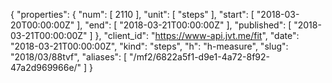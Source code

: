 {
  "properties": {
    "num": [
      2110
    ],
    "unit": [
      "steps"
    ],
    "start": [
      "2018-03-20T00:00:00Z"
    ],
    "end": [
      "2018-03-21T00:00:00Z"
    ],
    "published": [
      "2018-03-21T00:00:00Z"
    ]
  },
  "client_id": "https://www-api.jvt.me/fit",
  "date": "2018-03-21T00:00:00Z",
  "kind": "steps",
  "h": "h-measure",
  "slug": "2018/03/88tvf",
  "aliases": [
    "/mf2/6822a5f1-d9e1-4a72-8f92-47a2d969966e/"
  ]
}
